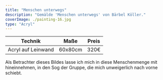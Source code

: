 ```yaml
---
title: "Menschen unterwegs"
description: "Gemälde 'Menschen unterwegs' von Bärbel Köller."
coverImage: ./painting-16.jpg
type: "Acryl"
---
```


| Technik            | Maße    | Preis |
|--------------------|---------|-------|
| Acryl auf Leinwand | 60x80cm | 320€  |


Als Betrachter dieses Bildes lasse ich mich in diese Menschenmenge mit hineinnehmen, in den Sog der Gruppe, die mich unweigerlich nach vorne schiebt.